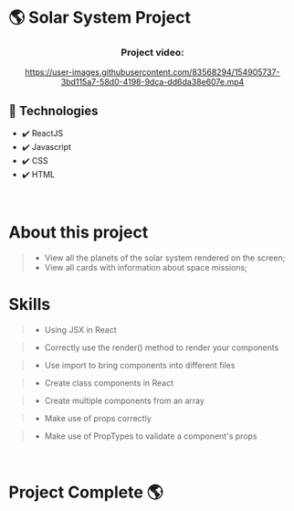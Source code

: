 # 🌎 Solar System Project

<div align="center">


### Project video:




https://user-images.githubusercontent.com/83568294/154905737-3bd115a7-58d0-4198-9dca-dd6da38e607e.mp4




</div>

## 🚀 Technologies
 - ✔️ ReactJS
 - ✔️ Javascript
 - ✔️ CSS
 - ✔️ HTML

 <br>

 # About this project
 > - View all the planets of the solar system rendered on the screen;
 > - View all cards with information about space missions;

# Skills
> - Using JSX in React

> - Correctly use the render() method to render your components

> - Use import to bring components into different files

> - Create class components in React

> - Create multiple components from an array

> - Make use of props correctly

> - Make use of PropTypes to validate a component's props

 <br>

 # Project Complete 🌎

